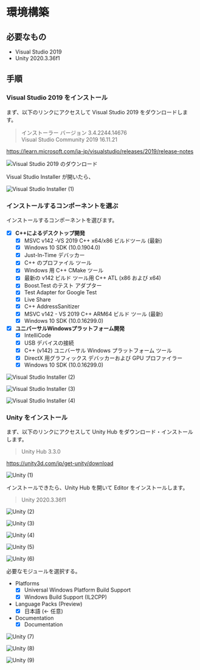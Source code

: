 # 環境構築

## 必要なもの

- Visual Studio 2019
- Unity 2020.3.36f1

## 手順

### Visual Studio 2019 をインストール

まず、以下のリンクにアクセスして Visual Studio 2019 をダウンロードします。

> インストーラー バージョン 3.4.2244.14676\
> Visual Studio Community 2019 16.11.21

<https://learn.microsoft.com/ja-jp/visualstudio/releases/2019/release-notes>

![Visual Studio 2019 のダウンロード](https://user-images.githubusercontent.com/78470202/201889808-91d0b9e1-e185-413a-918d-117028854359.png)

Visual Studio Installer が開いたら、

![Visual Studio Installer (1)](https://user-images.githubusercontent.com/78470202/201891040-c619e3fc-5b43-4386-8f8f-0a9037f689cb.png)

### インストールするコンポーネントを選ぶ

インストールするコンポーネントを選びます。

- [x] **C++によるデスクトップ開発**
  - [x] MSVC v142 -VS 2019 C++ x64/x86 ビルドツール (最新)
  - [x] Windows 10 SDK (10.0.1904.0)
  - [x] Just-In-Time デバッカー
  - [x] C++ のプロファイル ツール
  - [x] Windows 用 C++ CMake ツール
  - [x] 最新の v142 ビルド ツール用 C++ ATL (x86 および x64)
  - [x] Boost.Test のテスト アダプター
  - [x] Test Adapter for Google Test
  - [x] Live Share
  - [x] C++ AddressSanitizer
  - [x] MSVC v142 - VS 2019 C++ ARM64 ビルド ツール (最新)
  - [x] Windows 10 SDK (10.0.16299.0)
- [x] **ユニバーサルWindowsプラットフォーム開発**
  - [x] IntelliCode
  - [x] USB デバイスの接続
  - [x] C++ (v142) ユニバーサル Windows プラットフォーム ツール
  - [x] DirectX 用グラフィックス デバッカーおよび GPU プロファイラー
  - [x] Windows 10 SDK (10.0.16299.0)

![Visual Studio Installer (2)](https://user-images.githubusercontent.com/78470202/201918817-561d5f94-60c4-4c3b-bdcb-225f61fe4f53.png)

![Visual Studio Installer (3)](https://user-images.githubusercontent.com/78470202/201918812-001f2c9d-e272-431b-8404-c061d597ff65.png)

![Visual Studio Installer (4)](https://user-images.githubusercontent.com/78470202/201918814-447beba7-47aa-4656-a1fe-4d7101f443be.png)

### Unity をインストール

まず、以下のリンクにアクセスして Unity Hub をダウンロード・インストールします。

> Unity Hub 3.3.0

<https://unity3d.com/jp/get-unity/download>

![Unity (1)](https://user-images.githubusercontent.com/78470202/201917281-e592db56-9b7a-4001-9dac-e8a7e83fd6c2.png)

インストールできたら、Unity Hub を開いて Editor をインストールします。

> Unity 2020.3.36f1

![Unity (2)](https://user-images.githubusercontent.com/78470202/201920427-c8be5ef2-d9c2-4a50-a140-da52c63b0960.png)

![Unity (3)](https://user-images.githubusercontent.com/78470202/201921780-24103482-9865-4ff8-95b5-8aced71ed117.png)

![Unity (4)](https://user-images.githubusercontent.com/78470202/201921812-67211281-8ee7-4b3d-9fe7-6ef76ba13eb2.png)

![Unity (5)](https://user-images.githubusercontent.com/78470202/201922558-af0d644f-8f06-403c-8eb8-5837b73dca37.png)

![Unity (6)](https://user-images.githubusercontent.com/78470202/201922904-73a6cd67-bfd3-479c-a44a-dbf75186109c.png)

必要なモジュールを選択する。

- Platforms
  - [x] Universal Windows Platform Build Support
  - [x] Windows Build Support (IL2CPP)
- Language Packs (Preview)
  - [x] 日本語 (← 任意)
- Documentation
  - [x] Documentation

![Unity (7)](https://user-images.githubusercontent.com/78470202/201923141-df87b023-2144-4c3e-83aa-eff4fbd9e3ad.png)

![Unity (8)](https://user-images.githubusercontent.com/78470202/201924340-a874f5f7-0955-4c14-bdea-c75a31f0e6ea.png)

![Unity (9)](https://user-images.githubusercontent.com/78470202/201924346-d12154cd-25e1-4cba-810a-0d021c34b61a.png)
